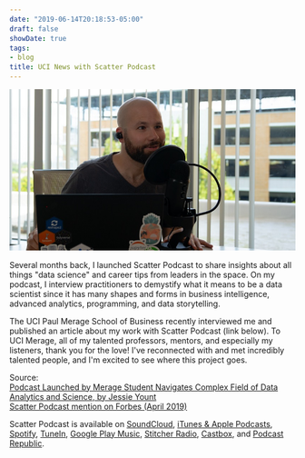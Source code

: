 ```yaml
---
date: "2019-06-14T20:18:53-05:00"
draft: false
showDate: true
tags:
- blog
title: UCI News with Scatter Podcast
---
```


![](https://raw.githubusercontent.com/JavOrraca/Home/gh-pages/assets/img/javier-orraca-800x450.jpg)

Several months back, I launched Scatter Podcast to share insights about all things "data science" and career tips from leaders in the space. On my podcast, I interview practitioners to demystify what it means to be a data scientist since it has many shapes and forms in business intelligence, advanced analytics, programming, and data storytelling.

The UCI Paul Merage School of Business recently interviewed me and published an article about my work with Scatter Podcast (link below). To UCI Merage, all of my talented professors, mentors, and especially my listeners, thank you for the love! I've reconnected with and met incredibly talented people, and I'm excited to see where this project goes.

Source:
<br/>[Podcast Launched by Merage Student Navigates Complex Field of Data Analytics and Science, by Jessie Yount](https://merage.uci.edu/news/2019/06/podcast-launched-by-merage-student-navigates-complex-field-of-data-analytics-and-science.html)
<br/>[Scatter Podcast mention on Forbes (April 2019)](https://www.forbes.com/sites/louiscolumbus/2019/04/14/how-to-get-your-data-scientist-career-started/)

Scatter Podcast is available on [SoundCloud](https://soundcloud.com/scatterpodcast), [iTunes & Apple Podcasts](https://podcasts.apple.com/us/podcast/scatter-podcast/id1458544194), [Spotify](https://open.spotify.com/show/64UpJwByrdsrLSYObuEeHx?si=n_UlBzrYQv6ptBjeXfSOsw), [TuneIn](https://tunein.com/podcasts/Business--Economics-Podcasts/Scatter-Podcast-p1216105/), [Google Play Music](https://playmusic.app.goo.gl/?ibi=com.google.PlayMusic&isi=691797987&ius=googleplaymusic&apn=com.google.android.music&link=https://play.google.com/music/m/Iqayzaqkmvhu5op3yehzbj5bus4?t%3DScatter_Podcast%26pcampaignid%3DMKT-na-all-co-pr-mu-pod-16), [Stitcher Radio](https://www.stitcher.com/podcast/scatter-podcast/httpssoundcloudcomscatterpodcast), [Castbox](https://castbox.fm/channel/id2083174), and [Podcast Republic](https://www.podcastrepublic.net/podcast/1458544194).
